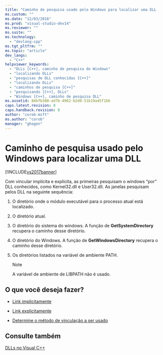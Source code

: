 ```yaml
---
title: "Caminho de pesquisa usado pelo Windows para localizar uma DLL | Microsoft Docs"
ms.custom: ""
ms.date: "12/03/2016"
ms.prod: "visual-studio-dev14"
ms.reviewer: ""
ms.suite: ""
ms.technology: 
  - "devlang-cpp"
ms.tgt_pltfrm: ""
ms.topic: "article"
dev_langs: 
  - "C++"
helpviewer_keywords: 
  - "DLLs [C++], caminho de pesquisa do Windows"
  - "localizando DLLs"
  - "pesquisas de DLL conhecidas [C++]"
  - "localizando DLLs"
  - "caminhos de pesquisa [C++]"
  - "pesquisando [C++], DLLs"
  - "Windows [C++], caminho de pesquisa DLL"
ms.assetid: 84bfb380-ad7b-4962-b2d0-51b19a45f1bb
caps.latest.revision: 8
caps.handback.revision: 8
author: "corob-msft"
ms.author: "corob"
manager: "ghogen"
---
```

# Caminho de pesquisa usado pelo Windows para localizar uma DLL
[!INCLUDE[vs2017banner](../assembler/inline/includes/vs2017banner.md)]

Com vincular implícita e explícita, as primeiras pesquisam o windows “por” DLL conhecidos, como Kernel32.dll e User32.dll.  As janelas pesquisam pelos DLL na seguinte sequência:  
  
1.  O diretório onde o módulo executável para o processo atual está localizado.  
  
2.  O diretório atual.  
  
3.  O diretório do sistema do windows.  A função de **GetSystemDirectory** recupera o caminho desse diretório.  
  
4.  O diretório do Windows.  A função de **GetWindowsDirectory** recupera o caminho desse diretório.  
  
5.  Os diretórios listados na variável de ambiente PATH.  
  
    > [!NOTE]
    >  A variável de ambiente de LIBPATH não é usado.  
  
## O que você deseja fazer?  
  
-   [Link implicitamente](../Topic/Linking%20Implicitly.md)  
  
-   [Link explicitamente](../build/linking-explicitly.md)  
  
-   [Determine o método de vinculação a ser usado](../build/determining-which-linking-method-to-use.md)  
  
## Consulte também  
 [DLLs no Visual C\+\+](../build/dlls-in-visual-cpp.md)